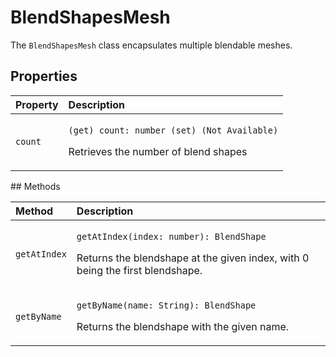# BlendShapesMesh

The `BlendShapesMesh` class encapsulates multiple blendable meshes.

## Properties

<table>
  <thead>
    <tr>
      <th style="text-align:left">Property</th>
      <th style="text-align:left">Description</th>
    </tr>
  </thead>
  <tbody>
    <tr>
      <td style="text-align:left"><code>count</code>
      </td>
      <td style="text-align:left">
        <p><code>(get) count: number (set) (Not Available)</code>
        </p>
        <p>Retrieves the number of blend shapes</p>
      </td>
    </tr>
  </tbody>
</table>## Methods

<table>
  <thead>
    <tr>
      <th style="text-align:left">Method</th>
      <th style="text-align:left">Description</th>
    </tr>
  </thead>
  <tbody>
    <tr>
      <td style="text-align:left"><code>getAtIndex</code>
      </td>
      <td style="text-align:left">
        <p><code>getAtIndex(index: number): BlendShape</code>
        </p>
        <p>Returns the blendshape at the given index, with 0 being the first blendshape.</p>
      </td>
    </tr>
    <tr>
      <td style="text-align:left"><code>getByName</code>
      </td>
      <td style="text-align:left">
        <p><code>getByName(name: String): BlendShape</code>
        </p>
        <p>Returns the blendshape with the given name.</p>
      </td>
    </tr>
  </tbody>
</table>